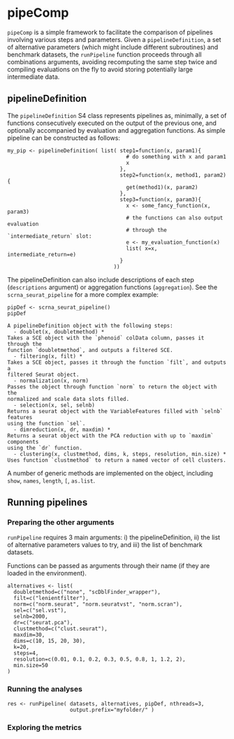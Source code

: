 # pipeComp

`pipeComp` is a simple framework to facilitate the comparison of pipelines involving various steps and parameters. Given a `pipelineDefinition`, a set of alternative parameters (which might include different subroutines) and benchmark datasets, the `runPipeline` function proceeds through all combinations arguments, avoiding recomputing the same step twice and compiling evaluations on the fly to avoid storing potentially large intermediate data.

## pipelineDefinition

The `pipelineDefinition` S4 class represents pipelines as, minimally, a set of functions consecutively executed on the output of the previous one, and optionally accompanied by evaluation and aggregation functions. As simple pipeline can be constructed as follows:

```{r, eval=FALSE}
my_pip <- pipelineDefinition( list( step1=function(x, param1){
                                      # do something with x and param1
                                      x
                                    },
                                    step2=function(x, method1, param2){
                                      get(method1)(x, param2)
                                    },
                                    step3=function(x, param3){
                                      x <- some_fancy_function(x, param3)
                                      # the functions can also output evaluation
                                      # through the `intermediate_return` slot:
                                      e <- my_evaluation_function(x)
                                      list( x=x, intermediate_return=e)
                                    }
                                  ))
```

The pipelineDefinition can also include descriptions of each step (`descriptions` argument) or aggregation functions (`aggregation`). See the `scrna_seurat_pipeline` for a more complex example:

```{r}
pipDef <- scrna_seurat_pipeline()
pipDef
```
```
A pipelineDefinition object with the following steps:
  - doublet(x, doubletmethod) *
Takes a SCE object with the `phenoid` colData column, passes it through the 
function `doubletmethod`, and outputs a filtered SCE.
  - filtering(x, filt) *
Takes a SCE object, passes it through the function `filt`, and outputs a 
filtered Seurat object.
  - normalization(x, norm)
Passes the object through function `norm` to return the object with the 
normalized and scale data slots filled.
  - selection(x, sel, selnb)
Returns a seurat object with the VariableFeatures filled with `selnb` features 
using the function `sel`.
  - dimreduction(x, dr, maxdim) *
Returns a seurat object with the PCA reduction with up to `maxdim` components
using the `dr` function.
  - clustering(x, clustmethod, dims, k, steps, resolution, min.size) *
Uses function `clustmethod` to return a named vector of cell clusters.
```

A number of generic methods are implemented on the object, including `show`, `names`, `length`, `[`, `as.list`.

## Running pipelines

### Preparing the other arguments

`runPipeline` requires 3 main arguments: i) the pipelineDefinition, ii) the list of alternative parameters values to try, and iii) the list of benchmark datasets.

Functions can be passed as arguments through their name (if they are loaded in the environment).

```{r}
alternatives <- list(
  doubletmethod=c("none", "scDblFinder_wrapper"),
  filt=c("lenientfilter"),
  norm=c("norm.seurat", "norm.seuratvst", "norm.scran"),
  sel=c("sel.vst"),
  selnb=2000,
  dr=c("seurat.pca"),
  clustmethod=c("clust.seurat"),
  maxdim=30,
  dims=c(10, 15, 20, 30),
  k=20,
  steps=4,
  resolution=c(0.01, 0.1, 0.2, 0.3, 0.5, 0.8, 1, 1.2, 2),
  min.size=50
)
```

### Running the analyses

```{r}
res <- runPipeline( datasets, alternatives, pipDef, nthreads=3,
                    output.prefix="myfolder/" )
```

### Exploring the metrics

